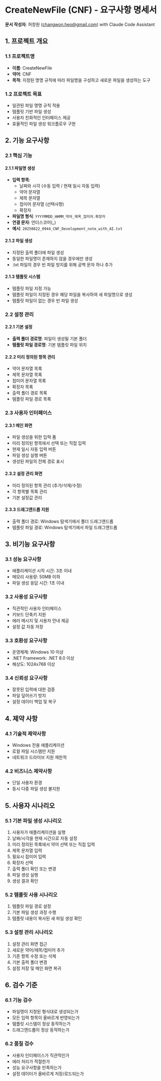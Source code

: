 # CreateNewFile (CNF) - 요구사항 명세서

**문서 작성자**: 허창원 (changwon.heo@gmail.com) with Claude Code Assistant

## 1. 프로젝트 개요

### 1.1 프로젝트명
- **이름**: CreateNewFile
- **약어**: CNF
- **목적**: 지정된 명명 규칙에 따라 파일명을 구성하고 새로운 파일을 생성하는 도구

### 1.2 프로젝트 목표
- 일관된 파일 명명 규칙 적용
- 템플릿 기반 파일 생성
- 사용자 친화적인 인터페이스 제공
- 효율적인 파일 생성 워크플로우 구현

## 2. 기능 요구사항

### 2.1 핵심 기능

#### 2.1.1 파일명 생성
- **입력 항목**:
  - 날짜와 시각 (수동 입력 / 현재 일시 자동 입력)
  - 약어 문자열
  - 제목 문자열
  - 접미어 문자열 (선택사항)
  - 확장자
- **파일명 형식**: `YYYYMMDD_HHMM_약어_제목_접미어.확장자`
- **연결 문자**: 언더스코어(_)
- **예시**: `20250822_0944_CNF_Development_note_with_AI.txt`

#### 2.1.2 파일 생성
- 지정된 출력 폴더에 파일 생성
- 동일한 파일명이 존재하지 않을 경우에만 생성
- .txt 파일의 경우 빈 파일 방지를 위해 공백 문자 하나 추가

#### 2.1.3 템플릿 시스템
- 템플릿 파일 지정 가능
- 템플릿 파일이 지정된 경우 해당 파일을 복사하여 새 파일명으로 생성
- 템플릿 파일이 없는 경우 빈 파일 생성

### 2.2 설정 관리

#### 2.2.1 기본 설정
- **출력 폴더 경로명**: 파일이 생성될 기본 폴더
- **템플릿 파일 경로명**: 기본 템플릿 파일 위치

#### 2.2.2 미리 정의된 항목 관리
- 약어 문자열 목록
- 제목 문자열 목록
- 접미어 문자열 목록
- 확장자 목록
- 출력 폴더 경로 목록
- 템플릿 파일 경로 목록

### 2.3 사용자 인터페이스

#### 2.3.1 메인 화면
- 파일 생성을 위한 입력 폼
- 미리 정의된 항목에서 선택 또는 직접 입력
- 현재 일시 자동 입력 버튼
- 파일 생성 실행 버튼
- 생성된 파일의 전체 경로 표시

#### 2.3.2 설정 관리 화면
- 미리 정의된 항목 관리 (추가/삭제/수정)
- 각 항목별 목록 관리
- 기본 설정값 관리

#### 2.3.3 드래그앤드롭 지원
- 출력 폴더 경로: Windows 탐색기에서 폴더 드래그앤드롭
- 템플릿 파일 경로: Windows 탐색기에서 파일 드래그앤드롭

## 3. 비기능 요구사항

### 3.1 성능 요구사항
- 애플리케이션 시작 시간: 3초 이내
- 메모리 사용량: 50MB 이하
- 파일 생성 응답 시간: 1초 이내

### 3.2 사용성 요구사항
- 직관적인 사용자 인터페이스
- 키보드 단축키 지원
- 에러 메시지 및 사용자 안내 제공
- 설정 값 자동 저장

### 3.3 호환성 요구사항
- 운영체제: Windows 10 이상
- .NET Framework: .NET 8.0 이상
- 해상도: 1024x768 이상

### 3.4 신뢰성 요구사항
- 잘못된 입력에 대한 검증
- 파일 덮어쓰기 방지
- 설정 데이터 백업 및 복구

## 4. 제약 사항

### 4.1 기술적 제약사항
- Windows 전용 애플리케이션
- 로컬 파일 시스템만 지원
- 네트워크 드라이브 지원 제한적

### 4.2 비즈니스 제약사항
- 단일 사용자 환경
- 동시 다중 파일 생성 불지원

## 5. 사용자 시나리오

### 5.1 기본 파일 생성 시나리오
1. 사용자가 애플리케이션을 실행
2. 날짜/시각을 현재 시간으로 자동 설정
3. 미리 정의된 목록에서 약어 선택 또는 직접 입력
4. 제목 문자열 입력
5. 필요시 접미어 입력
6. 확장자 선택
7. 출력 폴더 확인 또는 변경
8. 파일 생성 실행
9. 생성 결과 확인

### 5.2 템플릿 사용 시나리오
1. 템플릿 파일 경로 설정
2. 기본 파일 생성 과정 수행
3. 템플릿 내용이 복사된 새 파일 생성 확인

### 5.3 설정 관리 시나리오
1. 설정 관리 화면 접근
2. 새로운 약어/제목/접미어 추가
3. 기존 항목 수정 또는 삭제
4. 기본 출력 폴더 변경
5. 설정 저장 및 메인 화면 복귀

## 6. 검수 기준

### 6.1 기능 검수
- 파일명이 지정된 형식대로 생성되는가
- 모든 입력 항목이 올바르게 반영되는가
- 템플릿 시스템이 정상 동작하는가
- 드래그앤드롭이 정상 동작하는가

### 6.2 품질 검수
- 사용자 인터페이스가 직관적인가
- 에러 처리가 적절한가
- 성능 요구사항을 만족하는가
- 설정 데이터가 올바르게 저장/로드되는가